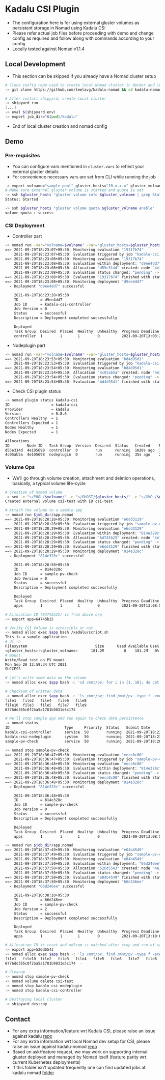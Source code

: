 # Kadalu CSI Plugin

- The configuration here is for using external gluster volumes as persistent storage in Nomad using Kadalu CSI
- Please refer actual job files before proceeding with demo and change config as required and follow along with commands according to your config
- Locally tested against Nomad v1.1.4

## Local Development

- This section can be skipped if you already have a Nomad cluster setup

``` sh
# Clone config repo used to create local Nomad cluster in docker and install shipyard following it's README
-> git clone https://github.com/leelavg/kadalu-nomad && cd kadalu-nomad

# After install shipyard, create local cluster
-> shipyard run
[...]
-> eval $(shipyard env)
-> export job_dir="$(pwd)/kadalu"
```
- End of local cluster creation and nomad config


## Demo

### Pre-requisites
- You can configure vars mentioned in `cluster.vars` to reflect your external gluster details
- For convenience necessary vars are set from CLI while running the job

``` sh
-> export volname="sample-pool" gluster_hosts="10.x.x.x" gluster_volname="sample-vol" job_dir="${job_dir:-$(pwd)}"
# Make sure external gluster volume is started and quota is set
-> ssh $gluster_hosts "gluster volume info $gluster_volname | grep Status"
Status: Started

-> ssh $gluster_hosts "gluster volume quota $gluster_volname enable"
volume quota : success
```

### CSI Deployment

- Controller part
``` sh
-> nomad run -var="volname=$volname" -var="gluster_hosts=$gluster_hosts" -var="gluster_volname=$gluster_volname" $job_dir/controller.nomad
==> 2021-09-20T18:23:07+05:30: Monitoring evaluation "19317b74"
    2021-09-20T18:23:07+05:30: Evaluation triggered by job "kadalu-csi-controller"
==> 2021-09-20T18:23:08+05:30: Monitoring evaluation "19317b74"
    2021-09-20T18:23:08+05:30: Evaluation within deployment: "d9ee4dd7"
    2021-09-20T18:23:08+05:30: Allocation "d55e314d" created: node "4e105698", group "controller"
    2021-09-20T18:23:08+05:30: Evaluation status changed: "pending" -> "complete"
==> 2021-09-20T18:23:08+05:30: Evaluation "19317b74" finished with status "complete"
==> 2021-09-20T18:23:08+05:30: Monitoring deployment "d9ee4dd7"
  ✓ Deployment "d9ee4dd7" successful

    2021-09-20T18:23:28+05:30
    ID          = d9ee4dd7
    Job ID      = kadalu-csi-controller
    Job Version = 0
    Status      = successful
    Description = Deployment completed successfully

    Deployed
    Task Group  Desired  Placed  Healthy  Unhealthy  Progress Deadline
    controller  1        1       1        0          2021-09-20T13:03:27Z
```

- Nodeplugin part
``` sh
-> nomad run -var="volname=$volname" -var="gluster_hosts=$gluster_hosts" -var="gluster_volname=$gluster_volname" $job_dir/nodeplugin.nomad
==> 2021-09-20T18:23:53+05:30: Monitoring evaluation "bd4d95d1"
    2021-09-20T18:23:53+05:30: Evaluation triggered by job "kadalu-csi-nodeplugin"
==> 2021-09-20T18:23:54+05:30: Monitoring evaluation "bd4d95d1"
    2021-09-20T18:23:54+05:30: Allocation "4c05ab5a" created: node "4e105698", group "nodeplugin"
    2021-09-20T18:23:54+05:30: Evaluation status changed: "pending" -> "complete"
==> 2021-09-20T18:23:54+05:30: Evaluation "bd4d95d1" finished with status "complete"
```

- Check CSI plugin status
``` sh
-> nomad plugin status kadalu-csi
ID                   = kadalu-csi
Provider             = kadalu
Version              = 0.8.6
Controllers Healthy  = 1
Controllers Expected = 1
Nodes Healthy        = 1
Nodes Expected       = 1

Allocations
ID        Node ID   Task Group  Version  Desired  Status   Created    Modified
d55e314d  4e105698  controller  0        run      running  1m20s ago  1m ago
4c05ab5a  4e105698  nodeplugin  0        run      running  35s ago    20s ago
```

### Volume Ops

- We'll go through volume creation, attachment and deletion operations, basically, a typical volume life-cycle

``` sh
# Creation of nomad volume
-> sed -e "s/POOL/$volname/" -e "s/GHOST/$gluster_hosts/" -e "s/GVOL/$gluster_volname/" $job_dir/volume.hcl  | nomad volume create -
Created external volume csi-test with ID csi-test

# Attach the volume to a sample app
-> nomad run $job_dir/app.nomad
==> 2021-09-20T18:28:28+05:30: Monitoring evaluation "e6dd3129"
    2021-09-20T18:28:28+05:30: Evaluation triggered by job "sample-pv-check"
==> 2021-09-20T18:28:29+05:30: Monitoring evaluation "e6dd3129"
    2021-09-20T18:28:29+05:30: Evaluation within deployment: "814e328c"
    2021-09-20T18:28:29+05:30: Allocation "64745b25" created: node "4e105698", group "apps"
    2021-09-20T18:28:29+05:30: Evaluation status changed: "pending" -> "complete"
==> 2021-09-20T18:28:29+05:30: Evaluation "e6dd3129" finished with status "complete"
==> 2021-09-20T18:28:29+05:30: Monitoring deployment "814e328c"
  ✓ Deployment "814e328c" successful

    2021-09-20T18:28:58+05:30
    ID          = 814e328c
    Job ID      = sample-pv-check
    Job Version = 0
    Status      = successful
    Description = Deployment completed successfully

    Deployed
    Task Group  Desired  Placed  Healthy  Unhealthy  Progress Deadline
    apps        1        1       1        0          2021-09-20T13:08:56Z

# Allocation ID (64745b25) is from above o/p
-> export app=64745b25

# Verify CSI Volume is accessible or not
-> nomad alloc exec $app bash /kadalu/script.sh
This is a sample application
# df -h
Filesystem                               Size      Used Available Use% Mounted on
<gluster_hosts>:<gluster_volname>      181.2M         0    181.2M   0% /mnt/pv
# mount
Write/Read test on PV mount
Mon Sep 20 12:59:34 UTC 2021
SUCCESS

# Let's write some data on the volume
-> nomad alloc exec $app bash -c 'cd /mnt/pv; for i in {1..10}; do cat /dev/urandom | tr -dc [:space:][:print:] | head -c 1m > file$i; done;'

# Checksum of written data
-> nomad alloc exec $app bash -c 'ls /mnt/pv; find /mnt/pv -type f -exec md5sum {} + | cut -f1 -d" " | sort | md5sum'
file1   file2   file4   file6   file8
file10  file3   file5   file7   file9
6776dd355c0f2ba5a1781b9831e5c174  -

# We'll stop sample app and run again to check data persistence
-> nomad status
ID                         Type     Priority  Status   Submit Date
kadalu-csi-controller      service  50        running  2021-09-20T18:23:07+05:30
kadalu-csi-nodeplugin      system   50        running  2021-09-20T18:23:53+05:30
sample-pv-check            service  50        running  2021-09-20T18:28:28+05:30

-> nomad stop sample-pv-check
==> 2021-09-20T18:36:47+05:30: Monitoring evaluation "eecc0c00"
    2021-09-20T18:36:47+05:30: Evaluation triggered by job "sample-pv-check"
==> 2021-09-20T18:36:48+05:30: Monitoring evaluation "eecc0c00"
    2021-09-20T18:36:48+05:30: Evaluation within deployment: "814e328c"
    2021-09-20T18:36:48+05:30: Evaluation status changed: "pending" -> "complete"
==> 2021-09-20T18:36:48+05:30: Evaluation "eecc0c00" finished with status "complete"
==> 2021-09-20T18:36:48+05:30: Monitoring deployment "814e328c"
  ✓ Deployment "814e328c" successful

    2021-09-20T18:36:48+05:30
    ID          = 814e328c
    Job ID      = sample-pv-check
    Job Version = 0
    Status      = successful
    Description = Deployment completed successfully

    Deployed
    Task Group  Desired  Placed  Healthy  Unhealthy  Progress Deadline
    apps        1        1       1        0          2021-09-20T13:08:56Z

-> nomad run $job_dir/app.nomad
==> 2021-09-20T18:37:49+05:30: Monitoring evaluation "e04b4549"
    2021-09-20T18:37:49+05:30: Evaluation triggered by job "sample-pv-check"
==> 2021-09-20T18:37:50+05:30: Monitoring evaluation "e04b4549"
    2021-09-20T18:37:50+05:30: Evaluation within deployment: "66d246ee"
    2021-09-20T18:37:50+05:30: Allocation "526d5543" created: node "4e105698", group "apps"
    2021-09-20T18:37:50+05:30: Evaluation status changed: "pending" -> "complete"
==> 2021-09-20T18:37:50+05:30: Evaluation "e04b4549" finished with status "complete"
==> 2021-09-20T18:37:50+05:30: Monitoring deployment "66d246ee"
  ✓ Deployment "66d246ee" successful

    2021-09-20T18:38:10+05:30
    ID          = 66d246ee
    Job ID      = sample-pv-check
    Job Version = 2
    Status      = successful
    Description = Deployment completed successfully

    Deployed
    Task Group  Desired  Placed  Healthy  Unhealthy  Progress Deadline
    apps        1        1       1        0          2021-09-20T13:18:08Z

# Allocation ID is reset and md5sum is matched after stop and run of same job
-> export app=526d5543
-> nomad alloc exec $app bash -c 'ls /mnt/pv; find /mnt/pv -type f -exec md5sum {} + | cut -f1 -d" " | sort | md5sum'
file1   file10  file2   file3   file4   file5   file6   file7   file8   file9
6776dd355c0f2ba5a1781b9831e5c174  -

# Cleanup
-> nomad stop sample-pv-check
-> nomad volume delete csi-test
-> nomad stop kadalu-csi-nodeplugin
-> nomad stop kadalu-csi-controller

# Destroying local cluster
-> shipyard destroy
```

## Contact

- For any extra information/feature wrt Kadalu CSI, please raise an issue against kadalu [repo](https://github.com/kadalu/kadalu)
- For any extra information wrt local Nomad dev setup for CSI, please raise an issue against kadalu-nomad [repo](https://github.com/leelavg/kadalu-nomad)
- Based on ask/feature request, we may work on supporting internal gluster deployed and managed by Nomad itself (feature parity wrt current Kubernetes deployments)
- If this folder isn't updated frequently one can find updated jobs at kadalu nomad [folder](https://github.com/kadalu/kadalu/tree/devel/nomad)
